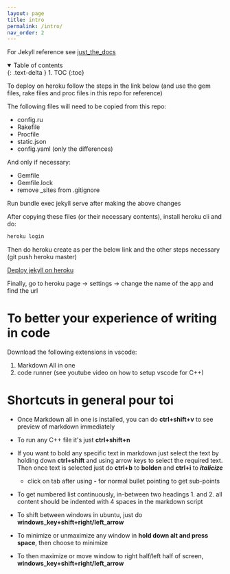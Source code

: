 ```yaml
---
layout: page
title: intro
permalink: /intro/
nav_order: 2
---
```


For Jekyll reference see [just_the_docs](https://pmarsceill.github.io/just-the-docs/)

<details open markdown="block">
  <summary>
    Table of contents
  </summary>
  {: .text-delta }
1. TOC
{:toc}
</details>

To deploy on heroku follow the steps in the link below (and use the gem files, rake files and proc files in this repo for reference)

The following files will need to be copied from this repo:
- config.ru
- Rakefile
- Procfile
- static.json
- config.yaml (only the differences)

And only if necessary:
- Gemfile
- Gemfile.lock
- remove _sites from .gitignore

Run bundle exec jekyll serve after making the above changes

After copying these files (or their necessary contents), install heroku cli and do:
```bash
heroku login
```

Then do heroku create as per the below link and the other steps necessary (git push heroku master)

[Deploy jekyll on heroku](https://blog.heroku.com/jekyll-on-heroku)

Finally, go to heroku page -> settings -> change the name of the app and find the url


# To better your experience of writing in code

Download the following extensions in vscode:
1. Markdown All in one
2. code runner (see youtube video on how to setup vscode for C++)


# Shortcuts in general pour toi
- Once Markdown all in one is installed, you can do **ctrl+shift+v** to see preview of markdown immediately
- To run any C++ file it's just **ctrl+shift+n**
- If you want to bold any specific text in markdown just select the text by holding down **ctrl+shift** and using arrow keys to select the required text. Then once text is selected just do **ctrl+b** to **bolden** and **ctrl+i** to ***italicize***
  - click on tab after using **-** for normal bullet pointing to get sub-points
- To get numbered list continuously, in-between two headings 1. and 2. all content should be indented with 4 spaces in the markdown script

- To shift between windows in ubuntu, just do **windows_key+shift+right/left_arrow**
- To minimize or unmaximize any window in **hold down alt and press space**, then choose to minimize
- To then maximize or move window to right half/left half of screen, **windows_key+shift+right/left_arrow**